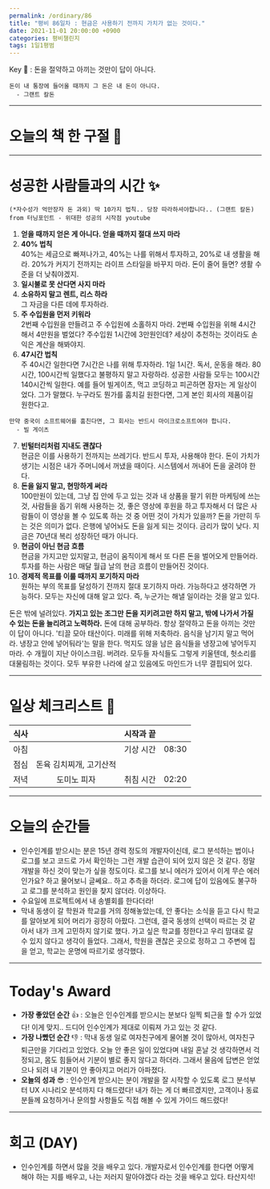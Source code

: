 ```yaml
---
permalink: /ordinary/86
title: "평비 86일차 : 현금은 사용하기 전까지 가치가 없는 것이다."
date: 2021-11-01 20:00:00 +0900
categories: 평비챌린지
tags: 1일1평범
---  
```

Key 🔑 : 돈을 절약하고 아끼는 것만이 답이 아니다.
```
돈이 내 통장에 들어올 때까지 그 돈은 내 돈이 아니다.
  - 그랜트 칼돈
```

---
# 오늘의 책 한 구절 📕


---
# 성공한 사람들과의 시간 ✨
`(*자수성가 억만장자 돈 과외) 딱 10가지 법칙.. 당장 따라하셔야합니다.. (그랜트 칼돈) from 터닝포인트 - 위대한 성공의 시작점 youtube`  
1. **얻을 때까지 얻은 게 아니다. 얻을 때까지 절대 쓰지 마라**    
2. **40% 법칙**  
  40%는 세금으로 빠져나가고, 40%는 나를 위해서 투자하고, 20%로 내 생활을 해라. 20%가 커지기 전까지는 라이프 스타일을 바꾸지 마라. 돈이 줄어 들면? 생활 수준을 더 낮춰야겠지.  
3. **일시불로 못 산다면 사지 마라**  
4. **소유하지 말고 렌트, 리스 하라**  
  그 자금을 다른 데에 투자하라.  
5. **주 수입원을 먼저 키워라**  
  2번째 수입원을 만들려고 주 수입원에 소홀하지 마라. 2번째 수입원을 위해 4시간 해서 4만원을 벌었다? 주수입원 1시간에 3만원인데? 세상이 추천하는 것이라도 손익은 계산을 해봐야지.  
6. **47시간 법칙**  
  주 40시간 일한다면 7시간은 나를 위해 투자하라. 1일 1시간. 독서, 운동을 해라. 80시간, 100시간씩 일했다고 불평하지 말고 자랑하라. 성공한 사람들 모두는 100시간 140시간씩 일한다. 예를 들어 빌게이츠, 먹고 코딩하고 피곤하면 잠자는 게 일상이었다. 그가 말했다. 누구라도 뭔가를 훔치길 원한다면, 그게 본인 회사의 제품이길 원한다고.   
  ```
  만약 중국이 소프트웨어를 훔친다면, 그 회사는 반드시 마이크로소프트여야 합니다.
    - 빌 게이츠
  ```  
7. **빈털터리처럼 지내도 괜찮다**  
  현금은 이를 사용하기 전까지는 쓰레기다. 반드시 투자, 사용해야 한다. 돈이 가치가 생기는 시점은 내가 주머니에서 꺼냈을 때이다. 시스템에서 꺼내어 돈을 굴려야 한다.  
8. **돈을 잃지 말고, 현망하게 써라**  
  100만원이 있는데, 그냥 집 안에 두고 있는 것과 내 상품을 팔기 위한 마케팅에 쓰는 것, 사람들을 돕기 위해 사용하는 것, 좋은 영상에 후원을 하고 투자해서 더 많은 사람들이 이 영상을 볼 수 있도록 하는 것 중 어떤 것이 가치가 있을까? 돈을 가만히 두는 것은 의미가 없다. 은행에 넣어놔도 돈을 잃게 되는 것이다. 금리가 많이 낮다. 지금은 70년대 복리 성장하던 때가 아니다.  
9. **현금이 아닌 현금 흐름**  
  현금을 가지고만 있지말고, 현금이 움직이게 해서 또 다른 돈을 벌어오게 만들어라. 투자를 하는 사람은 매달 월급 날의 현금 흐름이 만들어진 것이다.  
10. **경제적 목표를 이룰 때까지 포기하지 마라**  
  원하는 부의 목표를 달성하기 전까지 절대 포기하지 마라. 가능하다고 생각하면 가능하다. 모두는 자신에 대해 알고 있다. 즉, 누군가는 해낼 일이라는 것을 알고 있다.

돈은 밖에 널려있다. **가지고 있는 조그만 돈을 지키려고만 하지 말고, 밖에 나가서 가질 수 있는 돈을 늘리려고 노력하라.** 돈에 대해 공부하라. 항상 절약하고 돈을 아끼는 것만이 답이 아니다. '티끌 모아 태산이다. 미래를 위해 저축하라. 음식을 남기지 말고 먹어라. 냉장고 안에 넣어둬라'는 말을 한다. 먹지도 않을 남은 음식들을 냉장고에 넣어두지 마라. 수 개월이 지난 아이스크림. 버려라. 모두들 자식들도 그렇게 키울텐데, 헛소리를 대물림하는 것이다. 모두 부유한 나라에 살고 있음에도 마인드가 너무 결핍되어 있다.  

---
# 일상 체크리스트 📃

| 식사 |  | 시작과 끝 |  |
|:----:|:----:|:----:|:----:|
| 아침 |  | 기상 시간 | 08:30 |
| 점심 | 돈육 김치찌개, 고기산적 |  |  |
| 저녁 | 도미노 피자 | 취침 시간 | 02:20 |

---
# 오늘의 순간들
- 인수인계를 받으시는 분은 15년 경력 정도의 개발자이신데, 로그 분석하는 법이나 로그를 보고 코드로 가서 확인하는 그런 개발 습관이 되어 있지 않은 것 같다. 정말 개발을 하신 것이 맞는가 싶을 정도이다. 로그를 보니 에러가 있어서 이게 무슨 에러인가요? 하고 물어보니 글쎄요.. 하고 추측을 하더라. 로그에 답이 있음에도 불구하고 로그를 분석하고 원인을 찾지 않더라. 이상하다.  
- 수요일에 프로젝트에서 내 송별회를 한다더라!  
- 막내 동생이 갈 학원과 학교를 거의 정해놓았는데, 안 좋다는 소식을 듣고 다시 학교를 알아보게 되어 머리가 굉장히 아팠다. 그런데, 결국 동생의 선택이 따르는 것 같아서 내가 크게 고민하지 않기로 했다. 가고 싶은 학교를 정한다고 우리 맘대로 갈 수 있지 않다고 생각이 들었다. 그래서, 학원을 괜찮은 곳으로 정하고 그 주변에 집을 얻고, 학교는 운명에 따르기로 생각했다.  

---
# Today's Award
- **가장 좋았던 순간** 👍 : 오늘은 인수인계를 받으시는 분보다 일찍 퇴근을 할 수가 있었다! 이게 맞지.. 드디어 인수인계가 제대로 이뤄져 가고 있는 것 같다.
- **가장 나빴던 순간** 👎 : 막내 동생 일로 여자친구에게 물어볼 것이 많아서, 여자친구 퇴근만을 기다리고 있었다. 오늘 안 좋은 일이 있었다며 내일 혼날 것 생각하면서 걱정되고, 몸도 힘들어서 기분이 별로 좋지 않다고 하더라. 그래서 물음에 답변은 얻었으나 되려 내 기분이 안 좋아지고 머리가 아파졌다.  
- **오늘의 성과** 😎 : 인수인계 받으시는 분이 개발을 잘 시작할 수 있도록 로그 분석부터 UX 시나리오 분석까지 다 해드렸다! 내가 하는 게 더 빠르겠지만, 고객이나 동료 분들께 요청하거나 문의할 사항들도 직접 해볼 수 있게 가이드 해드렸다!  

---
# 회고 (DAY)
- 인수인계를 하면서 많을 것을 배우고 있다. 개발자로서 인수인계를 한다면 어떻게 해야 하는 지를 배우고, 나는 저러지 말아야겠다 라는 것을 배우고 있다. 타산지석!